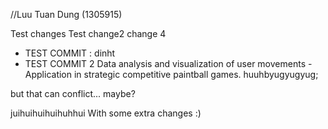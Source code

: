 
//Luu Tuan Dung (1305915)

Test changes
Test change2
change 4
+ TEST COMMIT : dinht
+ TEST COMMIT 2
Data analysis and visualization of user movements - Application in strategic competitive paintball games.
huuhbyugyugyug; 

but that can conflict... maybe?


juihuihuihuihuhhui
With some extra changes :)
